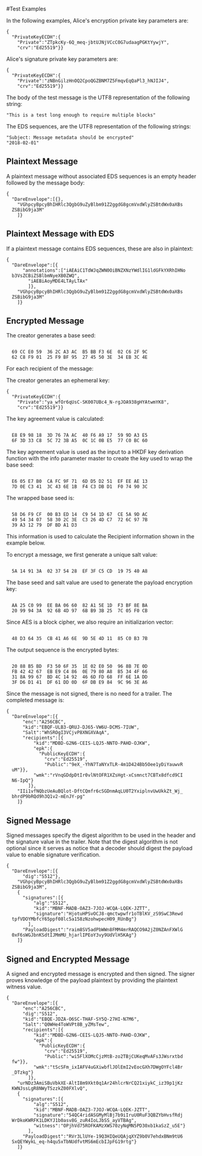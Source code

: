 
#Test Examples

In the following examples, Alice's encryption private key parameters are:

~~~~
{
  "PrivateKeyECDH":{
    "Private":"ZTpkcKy-6Q_meq-jbtUJNjVCcC0G7udaagPGKtYywjY",
    "crv":"Ed25519"}}
~~~~

 Alice's signature private key parameters are:

~~~~
{
  "PrivateKeyECDH":{
    "Private":"zNBnGilzHnOQ2CpoQGZBNM7Z5FmqvEqQaPl3_hNJIJ4",
    "crv":"Ed25519"}}
~~~~

The body of the test message is the UTF8 representation of the following string:

~~~~
"This is a test long enough to require multiple blocks"
~~~~

The EDS sequences, are the UTF8 representation of the following strings:

~~~~
"Subject: Message metadata should be encrypted"
"2018-02-01"
~~~~

## Plaintext Message

A plaintext message without associated EDS sequences is an empty header
followed by the message body:

~~~~
{
  "DareEnvelope":[{},
    "VGhpcyBpcyBhIHRlc3QgbG9uZyBlbm91Z2ggdG8gcmVxdWlyZSBtdWx0aXBs
  ZSBibG9ja3M"
    ]}
~~~~

## Plaintext Message with EDS

If a plaintext message contains EDS sequences, these are also in plaintext:

~~~~
{
  "DareEnvelope":[{
      "annotations":["iAEAiC1TdWJqZWN0OiBNZXNzYWdlIG1ldGFkYXRhIHNo
  b3VsZCBiZSBlbmNyeXB0ZWQ",
        "iAEBiAoyMDE4LTAyLTAx"
        ]},
    "VGhpcyBpcyBhIHRlc3QgbG9uZyBlbm91Z2ggdG8gcmVxdWlyZSBtdWx0aXBs
  ZSBibG9ja3M"
    ]}
~~~~

## Encrypted Message

The creator generates a base seed:

~~~~

  69 CC E0 59  36 2C A3 AC  B5 BB F3 6E  02 C6 2F 9C
  62 C8 F9 01  25 F9 BF 95  27 45 50 3E  34 EB 3C 4E
~~~~

For each recipient of the message:

The creator generates an ephemeral key:

~~~~
{
  "PrivateKeyECDH":{
    "Private":"ya_wfOr6qUsC-SK007UBc4_N-rgJOA938gHYAtwmYK8",
    "crv":"Ed25519"}}
~~~~

The key agreement value is calculated:

~~~~

  E8 E9 98 18  3D 76 7A AC  40 F6 A9 17  59 9D A3 E5
  6F 3D 33 C8  5C 72 3B A5  0C 1C 0B E5  77 C0 BC 60
~~~~

The key agreement value is used as the input to a HKDF key
derivation function with the info parameter 
master to create the key used to wrap the base seed:

~~~~

  E6 05 E7 B0  CA FC 9F 71  6D D5 D2 51  EF EE AE 13
  7D 0E C3 41  3C 43 6E 1B  F4 C3 DB D1  F0 74 90 3C
~~~~

The wrapped base seed is:

~~~~

  58 D6 F9 CF  00 B3 ED 14  C9 54 1D 67  CE 5A 9D AC
  49 54 34 07  58 30 2C 3E  C3 26 4D C7  72 6C 97 7B
  39 A3 12 79  DF BD A1 D3
~~~~

This information is used to calculate the Recipient information
shown in the example below.

To encrypt a message, we first generate a unique salt value:


~~~~

  5A 14 91 3A  02 37 54 28  EF 3F C5 CD  19 75 40 A8
~~~~

The base seed and salt value are used to generate the payload encryption
key:

~~~~

  AA 25 C0 99  EE BA 06 60  82 A1 5E 1D  F3 BF 8E BA
  20 99 94 3A  92 6B 4D 97  6B B9 3B 25  7C 05 F0 CB
~~~~

Since AES is a block cipher, we also require an initializarion vector:

~~~~

  48 D3 64 35  CB 41 A6 6E  9D 5E 4D 11  85 C0 B3 7B
~~~~

The output sequence is the encrypted bytes:

~~~~

  20 88 B5 BD  F3 50 6F 35  1E 02 E0 50  96 8B 7E 0D
  FB 42 42 67  EB E9 C4 86  0E 79 80 A8  B5 34 4F 66
  31 8A 99 67  BD 4C 14 92  46 6D FD 68  FF 6E 1A DD
  3F D6 D1 41  DF 61 DD 0D  6F DB E9 84  9C 96 3E A6
~~~~

Since the message is not signed, there is no need for a trailer.
The completed message is:

~~~~
{
  "DareEnvelope":[{
      "enc":"A256CBC",
      "kid":"EBQF-ULB3-QRUJ-DJ65-VW6U-DCMS-7IUW",
      "Salt":"WhSROgI3VCjvP8XNGXVAqA",
      "recipients":[{
          "kid":"MDBD-G2N6-CEIS-LQJ5-NNTO-PAHD-OJKW",
          "epk":{
            "PublicKeyECDH":{
              "crv":"Ed25519",
              "Public":"9eX_-YhN7TaNYxTLR-4m1D424Bb5Oee1yDiYauwvR
  uM"}},
          "wmk":"rVnqGDdpDtIr0vlNtOFR1XZsHgt-xCsmnct7CBTx8dfcd9CI
  N6-IpQ"}
        ]},
    "IIi1vfNQbzUeAuBQlot-DftCQmfr6cSGDnmAqLU0T2YxiplnvUwUkkZt_Wj_
  bhrdP9bRQd9h3Q1v2-mEnJY-pg"
    ]}
~~~~

## Signed Message

Signed messages specify the digest algorithm to be used in the header and
the signature value in the trailer. Note that the digest algorithm is not optional
since it serves as notice that a decoder should digest the payload value 
to enable signature verification.

~~~~
{
  "DareEnvelope":[{
      "dig":"S512"},
    "VGhpcyBpcyBhIHRlc3QgbG9uZyBlbm91Z2ggdG8gcmVxdWlyZSBtdWx0aXBs
  ZSBibG9ja3M",
    {
      "signatures":[{
          "alg":"S512",
          "kid":"MBNF-MADB-OAZ3-7JOJ-WCQA-LQEK-JZTT",
          "signature":"HjotuHPSvOCJ8-qmctwpwfr1oTBlKV_zS9SwC3Rewd
  tpfVDOYMbfcY65ppf08lc5a158zNzohwpecH09_RUnBg"}
        ],
      "PayloadDigest":"raim8SV5adPbWWn8FMM4mrRAQCO9A2jZ0NZAnFXWlG
  0xF6sWGJbnKSdtIJMmMU_hjarlIPEoY3vy9UdVlH5KAg"}
    ]}
~~~~

## Signed and Encrypted Message

A signed and encrypted message is encrypted and then signed.
The signer proves knowledge of the payload plaintext by providing the
plaintext witness value.

~~~~
{
  "DareEnvelope":[{
      "enc":"A256CBC",
      "dig":"S512",
      "kid":"EBQE-JDZA-O6SC-THAF-SY5Q-27HI-N7M6",
      "Salt":"Q0WHe4ToWVPt8B_yZMsTew",
      "recipients":[{
          "kid":"MDBD-G2N6-CEIS-LQJ5-NNTO-PAHD-OJKW",
          "epk":{
            "PublicKeyECDH":{
              "crv":"Ed25519",
              "Public":"wi5FlXOMcCjzMtB-zo2TBjCUKeqMvAFs3JWsrxtbd
  fw"}},
          "wmk":"tScSFm_ixIAFV4uGXiwbflJOlEmI2vEocGXh7DWgOYFcl4Br
  _DTzkg"}
        ]},
    "urNDz3AmiSBuVbkXE-AltI8m9Xkt0q1Ar24hlcrNrCQ21xiykC_iz39p1jKz
  KWNJssLgR8NWyTSzzkZ00FXlvQ",
    {
      "signatures":[{
          "alg":"S512",
          "kid":"MBNF-MADB-OAZ3-7JOJ-WCQA-LQEK-JZTT",
          "signature":"54QC4ridASGMyMlBj7b9iIruU0RuF3QBZYbHvsfRdj
  WrDkoKWRFK1LDKYJ1b0asv8G_zuR4IoLJbSS_ayVTBAg",
          "witness":"OPjhVd75ROFKAMzXWS70zyNqMN5PD30xb1kaSzZ_u5E"}
        ],
      "PayloadDigest":"RVr3LlUYe-19Q3HIQeUQAjqXYZ9b0V7ehdxBNm9tU6
  SxQEYWykL_eq-h4qu5xTbNUdfvtMS6mEcbIJpFG19rtg"}
    ]}
~~~~


